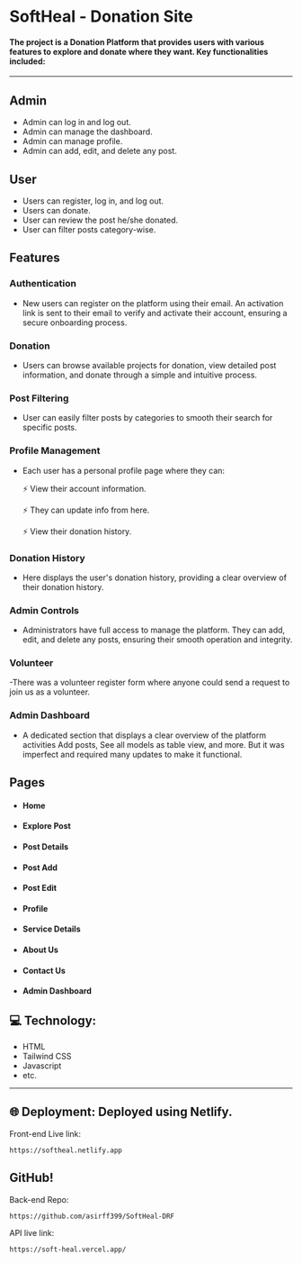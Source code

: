 # SoftHeal - Donation Site 

#### The project is a Donation Platform that provides users with various features to explore and donate where they want. Key functionalities included:
---
## Admin

- Admin can log in and log out.
- Admin can manage the dashboard.
- Admin can manage profile.
- Admin can add, edit, and delete any post.

## User

- Users can register, log in, and log out.
- Users can donate.
- User can review the post he/she donated.
- User can filter posts category-wise.

## Features

### Authentication

- New users can register on the platform using their email. An activation link is sent to their email to verify and activate their account, ensuring a secure onboarding process.

### Donation

- Users can browse available projects for donation, view detailed post information, and donate through a simple and intuitive process.

### Post Filtering

- User can easily filter posts by categories to smooth their search for specific posts.

### Profile Management

- Each user has a personal profile page where they can:

     ⚡ View their account information.
  
     ⚡ They can update info from here.
    
     ⚡ View their donation history.

### Donation History

- Here displays the user's donation history, providing a clear overview of their donation history.

### Admin Controls

- Administrators have full access to manage the platform. They can add, edit, and delete any posts, ensuring their smooth operation and integrity.

### Volunteer

-There was a volunteer register form where anyone could send a request to join us as a volunteer.

### Admin Dashboard

- A dedicated section that displays a clear overview of the platform activities Add posts, See all models as table view, and more. But it was imperfect and required many updates to make it functional.

## Pages

- #### Home
- #### Explore Post
- #### Post Details
- #### Post Add
- #### Post Edit
- #### Profile
- #### Service Details
- #### About Us
- #### Contact Us
- #### Admin Dashboard


## 💻 Technology: 

- HTML
- Tailwind CSS
- Javascript
- etc.

---

## 🌐 Deployment: Deployed using Netlify.
Front-end Live link: 

    https://softheal.netlify.app

## GitHub!
Back-end Repo: 

    https://github.com/asirff399/SoftHeal-DRF

API live link:

    https://soft-heal.vercel.app/
